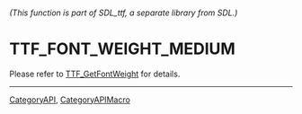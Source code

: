 ###### (This function is part of SDL_ttf, a separate library from SDL.)
# TTF_FONT_WEIGHT_MEDIUM

Please refer to [TTF_GetFontWeight](TTF_GetFontWeight) for details.

----
[CategoryAPI](CategoryAPI), [CategoryAPIMacro](CategoryAPIMacro)

